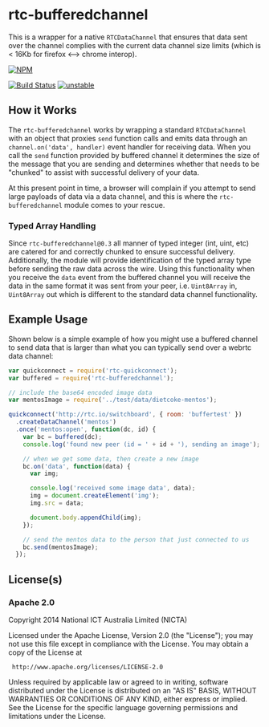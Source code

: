 # rtc-bufferedchannel

This is a wrapper for a native `RTCDataChannel` that ensures that data
sent over the channel complies with the current data channel size limits
(which is < 16Kb for firefox <--> chrome interop).


[![NPM](https://nodei.co/npm/rtc-bufferedchannel.png)](https://nodei.co/npm/rtc-bufferedchannel/)

[![Build Status](https://travis-ci.org/rtc-io/rtc-bufferedchannel.png?branch=master)](https://travis-ci.org/rtc-io/rtc-bufferedchannel)
[![unstable](http://hughsk.github.io/stability-badges/dist/unstable.svg)](http://github.com/hughsk/stability-badges)

## How it Works

The `rtc-bufferedchannel` works by wrapping a standard `RTCDataChannel` with
an object that proxies `send` function calls and emits data through an
`channel.on('data', handler)` event handler for receiving data.  When you
call the `send` function provided by buffered channel it determines the size
of the message that you are sending and determines whether that needs to be
"chunked" to assist with successful delivery of your data.

At this present point in time, a browser will complain if you attempt to
send large payloads of data via a data channel, and this is where the
`rtc-bufferedchannel` module comes to your rescue.

### Typed Array Handling

Since `rtc-bufferedchannel@0.3` all manner of typed integer (int, uint, etc)
are catered for and correctly chunked to ensure successful delivery.
Additionally, the module will provide identification of the typed array type
before sending the raw data across the wire.  Using this functionality when
you receive the `data` event from the buffered channel you will receive the
data in the same format it was sent from your peer, i.e.
`Uint8Array` in, `Uint8Array` out which is different to the standard
data channel functionality.

## Example Usage

Shown below is a simple example of how you might use a buffered channel to
send data that is larger than what you can typically send over a webrtc
data channel:

```js
var quickconnect = require('rtc-quickconnect');
var buffered = require('rtc-bufferedchannel');

// include the base64 encoded image data
var mentosImage = require('../test/data/dietcoke-mentos');

quickconnect('http://rtc.io/switchboard', { room: 'buffertest' })
  .createDataChannel('mentos')
  .once('mentos:open', function(dc, id) {
    var bc = buffered(dc);
    console.log('found new peer (id = ' + id + '), sending an image');

    // when we get some data, then create a new image
    bc.on('data', function(data) {
      var img;

      console.log('received some image data', data);
      img = document.createElement('img');
      img.src = data;

      document.body.appendChild(img);
    });

    // send the mentos data to the person that just connected to us
    bc.send(mentosImage);
  });
```

## License(s)

### Apache 2.0

Copyright 2014 National ICT Australia Limited (NICTA)

   Licensed under the Apache License, Version 2.0 (the "License");
   you may not use this file except in compliance with the License.
   You may obtain a copy of the License at

     http://www.apache.org/licenses/LICENSE-2.0

   Unless required by applicable law or agreed to in writing, software
   distributed under the License is distributed on an "AS IS" BASIS,
   WITHOUT WARRANTIES OR CONDITIONS OF ANY KIND, either express or implied.
   See the License for the specific language governing permissions and
   limitations under the License.
